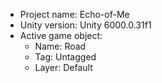 <!-- UNITY CODE ASSIST INSTRUCTIONS START -->
- Project name: Echo-of-Me
- Unity version: Unity 6000.0.31f1
- Active game object:
  - Name: Road
  - Tag: Untagged
  - Layer: Default
<!-- UNITY CODE ASSIST INSTRUCTIONS END -->